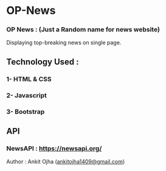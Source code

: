 # OP-News 
### OP News : (Just a Random name for news website)

Displaying top-breaking news on single page.

## Technology Used :
### 1- HTML & CSS
### 2- Javascript
### 3- Bootstrap

## API 
### NewsAPI :  https://newsapi.org/
Author : Ankit Ojha (ankitojha1409@gmail.com)
